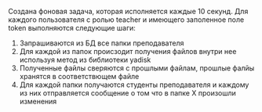 Создана фоновая задача, которая исполняется каждые 10 секунд. Для каждого пользователя с ролью teacher и имеющего заполенное поле token выполняются следующие шаги:

1. Запрашиваются из БД все папки преподавателя
2. Для каждой из папок происзодит получения файлов внутри нее используя метод из библиотеки yadisk
3. Полученные файлы сверяются с прошлыми файлам, прошлые фалйы хранятся в соответствющем файле
4. Для каждой папки получаются студенты преподавателя и каждому из них отправляется сообщение о том что в папке Х произошли изменения
